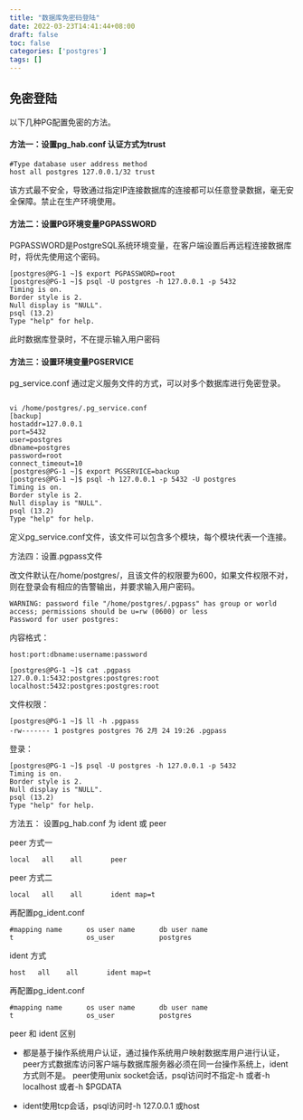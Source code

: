 ```yaml
---
title: "数据库免密码登陆"
date: 2022-03-23T14:41:44+08:00
draft: false
toc: false
categories: ['postgres']
tags: []
---
```


## 免密登陆


以下几种PG配置免密的方法。

#### 方法一：设置pg_hab.conf 认证方式为trust
```
#Type database user address method
host all postgres 127.0.0.1/32 trust
```
该方式最不安全，导致通过指定IP连接数据库的连接都可以任意登录数据，毫无安全保障。禁止在生产环境使用。

#### 方法二：设置PG环境变量PGPASSWORD

PGPASSWORD是PostgreSQL系统环境变量，在客户端设置后再远程连接数据库时，将优先使用这个密码。
```
[postgres@PG-1 ~]$ export PGPASSWORD=root
[postgres@PG-1 ~]$ psql -U postgres -h 127.0.0.1 -p 5432
Timing is on.
Border style is 2.
Null display is "NULL".
psql (13.2)
Type "help" for help.
```
此时数据库登录时，不在提示输入用户密码

#### 方法三：设置环境变量PGSERVICE

pg_service.conf 通过定义服务文件的方式，可以对多个数据库进行免密登录。
```

vi /home/postgres/.pg_service.conf
[backup]
hostaddr=127.0.0.1
port=5432
user=postgres
dbname=postgres
password=root
connect_timeout=10
[postgres@PG-1 ~]$ export PGSERVICE=backup
[postgres@PG-1 ~]$ psql -h 127.0.0.1 -p 5432 -U postgres
Timing is on.
Border style is 2.
Null display is "NULL".
psql (13.2)
Type "help" for help.
```
定义pg_service.conf文件，该文件可以包含多个模块，每个模块代表一个连接。

方法四：设置.pgpass文件

改文件默认在/home/postgres/，且该文件的权限要为600，如果文件权限不对，则在登录会有相应的告警输出，并要求输入用户密码。
```
WARNING: password file "/home/postgres/.pgpass" has group or world access; permissions should be u=rw (0600) or less
Password for user postgres:
```
内容格式：
```
host:port:dbname:username:password
```
```
[postgres@PG-1 ~]$ cat .pgpass
127.0.0.1:5432:postgres:postgres:root
localhost:5432:postgres:postgres:root
```
文件权限：
```
[postgres@PG-1 ~]$ ll -h .pgpass
-rw------- 1 postgres postgres 76 2月 24 19:26 .pgpass
```
登录：
```
[postgres@PG-1 ~]$ psql -U postgres -h 127.0.0.1 -p 5432
Timing is on.
Border style is 2.
Null display is "NULL".
psql (13.2)
Type "help" for help.
```

方法五： 设置pg_hab.conf 为 ident 或 peer

peer 方式一 
```
local   all    all       peer
```

peer 方式二
```
local   all    all       ident map=t
```

再配置pg_ident.conf
```
#mapping name      os user name      db user name
t                  os_user           postgres
```

ident 方式
```
host   all    all       ident map=t
```

再配置pg_ident.conf
```
#mapping name      os user name      db user name
t                  os_user           postgres
```

peer 和 ident 区别


- 都是基于操作系统用户认证，通过操作系统用户映射数据库用户进行认证，peer方式数据库访问客户端与数据库服务器必须在同一台操作系统上，ident方式则不是。
  peer使用unix socket会话，psql访问时不指定-h 或者-h localhost 或者-h $PGDATA

- ident使用tcp会话，psql访问时-h 127.0.0.1 或host


